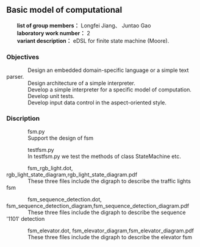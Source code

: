 ## Basic model of computational 
&emsp;&emsp;**list of group members：** Longfei Jiang、 Juntao Gao<br>
&emsp;&emsp;**laboratory work number：** 2<br>
&emsp;&emsp;**variant description：** eDSL for finite state machine (Moore).
### Objectives ###
&emsp;&emsp;&emsp;&emsp;Design an embedded domain-specific language or a simple text parser.<br>
&emsp;&emsp;&emsp;&emsp;Design architecture of a simple interpreter.<br>
&emsp;&emsp;&emsp;&emsp;Develop a simple interpreter for a specific model of computation.<br>
&emsp;&emsp;&emsp;&emsp;Develop unit tests.<br>
&emsp;&emsp;&emsp;&emsp;Develop input data control in the aspect-oriented style.<br>


### Discription ###
&emsp;&emsp;&emsp;&emsp;fsm.py  <br>
&emsp;&emsp;&emsp;&emsp;Support the design of fsm <br>


&emsp;&emsp;&emsp;&emsp;testfsm.py  <br>
&emsp;&emsp;&emsp;&emsp;In testfsm.py we test the methods of class StateMachine etc. <br>

&emsp;&emsp;&emsp;&emsp;fsm_rgb_light.dot, rgb_light_state_diagram,rgb_light_state_diagram.pdf <br>
&emsp;&emsp;&emsp;&emsp;These three files include the digraph to describe the traffic lights fsm<br>

&emsp;&emsp;&emsp;&emsp;fsm_sequence_detection.dot, fsm_sequence_detection_diagram,fsm_sequence_detection_diagram.pdf <br>
&emsp;&emsp;&emsp;&emsp;These three files include the digraph to describe the sequence '1101' detection<br>

&emsp;&emsp;&emsp;&emsp;fsm_elevator.dot, fsm_elevator_diagram,fsm_elevator_diagram.pdf <br>
&emsp;&emsp;&emsp;&emsp;These three files include the digraph to describe the elevator fsm<br>
